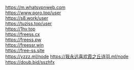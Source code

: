 https://m.whatsvpnweb.com \
https://www.poro.top/user \
https://s8.work/user \
https://tuziss.top/user \
https://1hv.top \
https://freess.cx \
https://freess.pw \
https://freessr.win \
https://free-ss.site \
https://yzzz.ml/node https://我永远喜欢霞之丘诗羽.ml/node \
https://doub.bid/sszhfx
